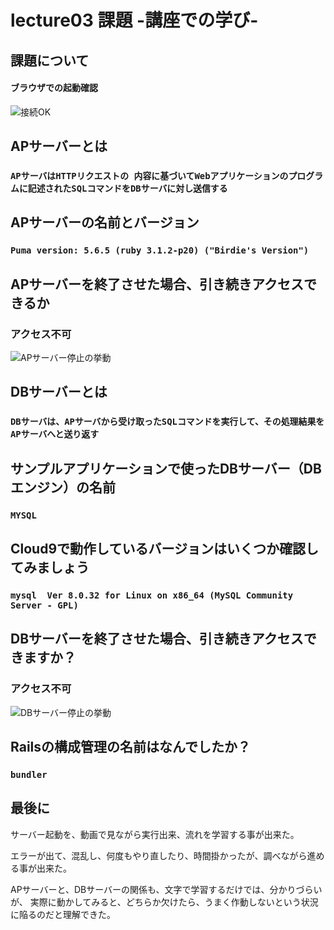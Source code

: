 # lecture03 課題 -講座での学び-

## 課題について
#### ブラウザでの起動確認

![接続OK](https://user-images.githubusercontent.com/128438140/227717658-dbe171e8-8669-44f6-9bb4-87e3e58917bb.jpeg)

## APサーバーとは
### `APサーバはHTTPリクエストの 内容に基づいてWebアプリケーションのプログラムに記述されたSQLコマンドをDBサーバに対し送信する`

## APサーバーの名前とバージョン
### `Puma version: 5.6.5 (ruby 3.1.2-p20) ("Birdie's Version")`

## APサーバーを終了させた場合、引き続きアクセスできるか
### アクセス不可
![APサーバー停止の挙動](https://user-images.githubusercontent.com/128438140/227717692-68f7944f-414b-4ba3-95ae-778b6554bce6.jpeg)
## DBサーバーとは
### `DBサーバは、APサーバから受け取ったSQLコマンドを実行して、その処理結果をAPサーバへと送り返す`
## サンプルアプリケーションで使ったDBサーバー（DBエンジン）の名前
### `MYSQL`

## Cloud9で動作しているバージョンはいくつか確認してみましょう
### `mysql  Ver 8.0.32 for Linux on x86_64 (MySQL Community Server - GPL)`
## DBサーバーを終了させた場合、引き続きアクセスできますか？
### アクセス不可
![DBサーバー停止の挙動](https://user-images.githubusercontent.com/128438140/227717673-b43747e9-54dd-4458-9754-94d382424a0b.jpeg)
## Railsの構成管理の名前はなんでしたか？
### `bundler`
## 最後に
サーバー起動を、動画で見ながら実行出来、流れを学習する事が出来た。

エラーが出て、混乱し、何度もやり直したり、時間掛かったが、調べながら進める事が出来た。

APサーバーと、DBサーバーの関係も、文字で学習するだけでは、分かりづらいが、
実際に動かしてみると、どちらか欠けたら、うまく作動しないという状況に陥るのだと理解できた。